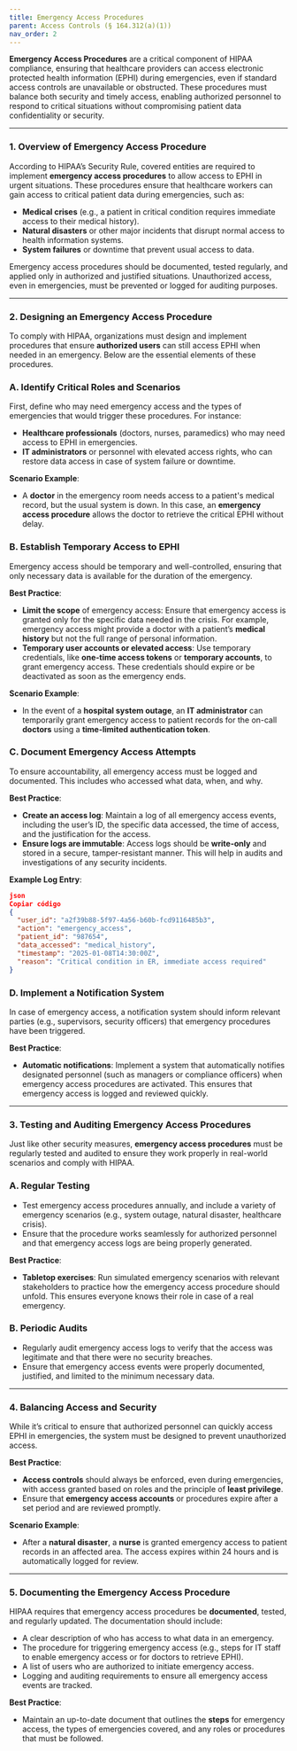 ```yaml
---
title: Emergency Access Procedures
parent: Access Controls (§ 164.312(a)(1))
nav_order: 2
---
```



**Emergency Access Procedures** are a critical component of HIPAA compliance, ensuring that healthcare providers can access electronic protected health information (EPHI) during emergencies, even if standard access controls are unavailable or obstructed. These procedures must balance both security and timely access, enabling authorized personnel to respond to critical situations without compromising patient data confidentiality or security.

---

### **1. Overview of Emergency Access Procedure**

According to HIPAA’s Security Rule, covered entities are required to implement **emergency access procedures** to allow access to EPHI in urgent situations. These procedures ensure that healthcare workers can gain access to critical patient data during emergencies, such as:

- **Medical crises** (e.g., a patient in critical condition requires immediate access to their medical history).
- **Natural disasters** or other major incidents that disrupt normal access to health information systems.
- **System failures** or downtime that prevent usual access to data.

Emergency access procedures should be documented, tested regularly, and applied only in authorized and justified situations. Unauthorized access, even in emergencies, must be prevented or logged for auditing purposes.

---

### **2. Designing an Emergency Access Procedure**

To comply with HIPAA, organizations must design and implement procedures that ensure **authorized users** can still access EPHI when needed in an emergency. Below are the essential elements of these procedures.

### **A. Identify Critical Roles and Scenarios**

First, define who may need emergency access and the types of emergencies that would trigger these procedures. For instance:

- **Healthcare professionals** (doctors, nurses, paramedics) who may need access to EPHI in emergencies.
- **IT administrators** or personnel with elevated access rights, who can restore data access in case of system failure or downtime.

**Scenario Example**:

- A **doctor** in the emergency room needs access to a patient's medical record, but the usual system is down. In this case, an **emergency access procedure** allows the doctor to retrieve the critical EPHI without delay.

### **B. Establish Temporary Access to EPHI**

Emergency access should be temporary and well-controlled, ensuring that only necessary data is available for the duration of the emergency.

**Best Practice**:

- **Limit the scope** of emergency access: Ensure that emergency access is granted only for the specific data needed in the crisis. For example, emergency access might provide a doctor with a patient’s **medical history** but not the full range of personal information.
- **Temporary user accounts or elevated access**: Use temporary credentials, like **one-time access tokens** or **temporary accounts**, to grant emergency access. These credentials should expire or be deactivated as soon as the emergency ends.

**Scenario Example**:

- In the event of a **hospital system outage**, an **IT administrator** can temporarily grant emergency access to patient records for the on-call **doctors** using a **time-limited authentication token**.

### **C. Document Emergency Access Attempts**

To ensure accountability, all emergency access must be logged and documented. This includes who accessed what data, when, and why.

**Best Practice**:

- **Create an access log**: Maintain a log of all emergency access events, including the user’s ID, the specific data accessed, the time of access, and the justification for the access.
- **Ensure logs are immutable**: Access logs should be **write-only** and stored in a secure, tamper-resistant manner. This will help in audits and investigations of any security incidents.

**Example Log Entry**:

```json
json
Copiar código
{
  "user_id": "a2f39b88-5f97-4a56-b60b-fcd9116485b3",
  "action": "emergency_access",
  "patient_id": "987654",
  "data_accessed": "medical_history",
  "timestamp": "2025-01-08T14:30:00Z",
  "reason": "Critical condition in ER, immediate access required"
}

```

### **D. Implement a Notification System**

In case of emergency access, a notification system should inform relevant parties (e.g., supervisors, security officers) that emergency procedures have been triggered.

**Best Practice**:

- **Automatic notifications**: Implement a system that automatically notifies designated personnel (such as managers or compliance officers) when emergency access procedures are activated. This ensures that emergency access is logged and reviewed quickly.

---

### **3. Testing and Auditing Emergency Access Procedures**

Just like other security measures, **emergency access procedures** must be regularly tested and audited to ensure they work properly in real-world scenarios and comply with HIPAA.

### **A. Regular Testing**

- Test emergency access procedures annually, and include a variety of emergency scenarios (e.g., system outage, natural disaster, healthcare crisis).
- Ensure that the procedure works seamlessly for authorized personnel and that emergency access logs are being properly generated.

**Best Practice**:

- **Tabletop exercises**: Run simulated emergency scenarios with relevant stakeholders to practice how the emergency access procedure should unfold. This ensures everyone knows their role in case of a real emergency.

### **B. Periodic Audits**

- Regularly audit emergency access logs to verify that the access was legitimate and that there were no security breaches.
- Ensure that emergency access events were properly documented, justified, and limited to the minimum necessary data.

---

### **4. Balancing Access and Security**

While it’s critical to ensure that authorized personnel can quickly access EPHI in emergencies, the system must be designed to prevent unauthorized access.

**Best Practice**:

- **Access controls** should always be enforced, even during emergencies, with access granted based on roles and the principle of **least privilege**.
- Ensure that **emergency access accounts** or procedures expire after a set period and are reviewed promptly.

**Scenario Example**:

- After a **natural disaster**, a **nurse** is granted emergency access to patient records in an affected area. The access expires within 24 hours and is automatically logged for review.

---

### **5. Documenting the Emergency Access Procedure**

HIPAA requires that emergency access procedures be **documented**, tested, and regularly updated. The documentation should include:

- A clear description of who has access to what data in an emergency.
- The procedure for triggering emergency access (e.g., steps for IT staff to enable emergency access or for doctors to retrieve EPHI).
- A list of users who are authorized to initiate emergency access.
- Logging and auditing requirements to ensure all emergency access events are tracked.

**Best Practice**:

- Maintain an up-to-date document that outlines the **steps** for emergency access, the types of emergencies covered, and any roles or procedures that must be followed.